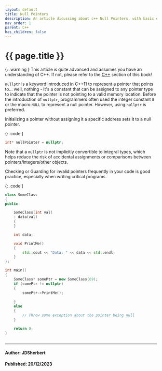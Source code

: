 ```yaml
---
layout: default
title: Null Pointers
description: An article dicussing about c++ Null Pointers, with basic examples.
nav_order: 1
parent: C++
has_children: false
---
```


{{ page.title }}
======================

{: .warning } 
This article is quite advanced and assumes you have an understanding of C++.
If not, please refer to the [C++](/docs/Language/C++/C++.html) section of this book!

`nullptr` is a keyword introduced in C++11 to represent a pointer that points to... well, nothing - It's a constant that can be assigned to any pointer type to indicate that the pointer is not pointing to a valid memory location. Before the introduction of `nullptr`, programmers often used the integer constant `0` or the macro `NULL` to represent a null pointer. However, using `nullptr` is preferred.

Initializing a pointer without assigning it a specific address sets it to a null pointer.

{: .code }
```cpp
int* nullPointer = nullptr;
```

Note that a `nullptr` is not implicitly convertible to integral types, which helps reduce the risk of accidental assignments or comparisons between pointers/integers/other objects.

Checking or Guarding for invalid pointers frequently in your code is good practice, especially when writing critical programs.

{: .code }
```cpp
class SomeClass 
{
public:

    SomeClass(int val) 
    : data(val) 
    {
    }

    int data;

    void PrintMe() 
    {
        std::cout << "Data: " << data << std::endl;
    }
};

int main() 
{
    SomeClass* somePtr = new SomeClass(69);
    if (somePtr != nullptr) 
    {
        somePtr->PrintMe();
        
    }
    else
    {
        // Throw some exception about the pointer being null
    }

    return 0;
}



```

---

#### Author: JDSherbert
#### Published: 20/12/2023